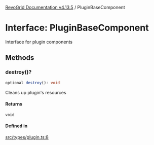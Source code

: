 [RevoGrid Documentation v4.13.5](README.md) / PluginBaseComponent

# Interface: PluginBaseComponent

Interface for plugin components

## Methods

### destroy()?

```ts
optional destroy(): void
```

Cleans up plugin's resources

#### Returns

`void`

#### Defined in

[src/types/plugin.ts:8](https://github.com/revolist/revogrid/blob/f32590b4b251a55e7610f26e48cd67947bdd6441/src/types/plugin.ts#L8)
